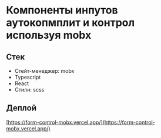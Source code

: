 # Компоненты инпутов аутокопмплит и контрол используя mobx

## Стек

- Стейт-менеджер: mobx
- Typescript
- React
- Стили: scss

## Деплой 

[https://form-control-mobx.vercel.app/](https://form-control-mobx.vercel.app/)
